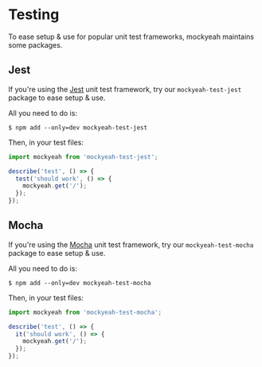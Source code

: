 # Testing

To ease setup & use for popular unit test frameworks, mockyeah maintains some packages.

## Jest

If you're using the [Jest](https://jestjs.io) unit test framework, try our `mockyeah-test-jest` package to ease setup & use.

All you need to do is:

```console
$ npm add --only=dev mockyeah-test-jest
```

Then, in your test files:

```js
import mockyeah from 'mockyeah-test-jest';

describe('test', () => {
  test('should work', () => {
    mockyeah.get('/');
  });
});
```

## Mocha

If you're using the [Mocha](https://mochajs.org) unit test framework, try our `mockyeah-test-mocha` package to ease setup & use.

All you need to do is:

```console
$ npm add --only=dev mockyeah-test-mocha
```

Then, in your test files:

```js
import mockyeah from 'mockyeah-test-mocha';

describe('test', () => {
  it('should work', () => {
    mockyeah.get('/');
  });
});
```
